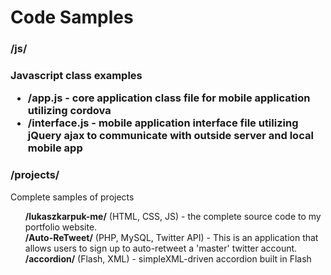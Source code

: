 Code Samples
==========
<h3>/js/<h3>
<p>Javascript class examples</p>
<ul>
<li><strong>/app.js</strong> - core application class file for mobile application utilizing cordova</li>
<li><strong>/interface.js</strong> - mobile application interface file utilizing jQuery ajax to communicate with outside server and local mobile app
</ul>

<h3>/projects/</h3>
Complete samples of projects
<ul class="task-list">
<li><strong>/lukaszkarpuk-me/</strong> (HTML, CSS, JS) - the complete source code to my portfolio website. </li>
<li><strong>/Auto-ReTweet/</strong> (PHP, MySQL, Twitter API) - This is an application that allows users to sign up to auto-retweet a 'master' twitter account.</li>
<li><strong>/accordion/</strong> (Flash, XML) - simpleXML-driven accordion built in Flash</li>
</ul>